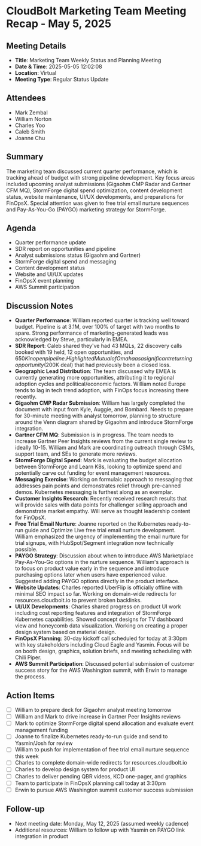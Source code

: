 # CloudBolt Marketing Team Meeting Recap - May 5, 2025

## Meeting Details
- **Title**: Marketing Team Weekly Status and Planning Meeting
- **Date & Time**: 2025-05-05 12:02:08
- **Location**: Virtual
- **Meeting Type**: Regular Status Update

## Attendees
- Mark Zembal
- William Norton
- Charles Yoo
- Caleb Smith
- Joanne Chu

## Summary
The marketing team discussed current quarter performance, which is tracking ahead of budget with strong pipeline development. Key focus areas included upcoming analyst submissions (Gigaohm CMP Radar and Gartner CFM MQ), StormForge digital spend optimization, content development status, website maintenance, UI/UX developments, and preparations for FinOpsX. Special attention was given to free trial email nurture sequences and Pay-As-You-Go (PAYGO) marketing strategy for StormForge.

## Agenda
- Quarter performance update
- SDR report on opportunities and pipeline
- Analyst submissions status (Gigaohm and Gartner)
- StormForge digital spend and messaging
- Content development status
- Website and UI/UX updates
- FinOpsX event planning
- AWS Summit participation

## Discussion Notes
- **Quarter Performance**: William reported quarter is tracking well toward budget. Pipeline is at 3.1M, over 100% of target with two months to spare. Strong performance of marketing-generated leads was acknowledged by Steve, particularly in EMEA.
- **SDR Report**: Caleb shared they've had 43 MQLs, 22 discovery calls booked with 19 held, 12 open opportunities, and $650K in open pipeline. Highlighted Mutual of Omaha as a significant returning opportunity ($200K deal) that had previously been a closed loss.
- **Geographic Lead Distribution**: The team discussed why EMEA is currently generating more opportunities, attributing it to regional adoption cycles and political/economic factors. William noted Europe tends to lag in tech trend adoption, with FinOps focus increasing there recently.
- **Gigaohm CMP Radar Submission**: William has largely completed the document with input from Kyle, Auggie, and Bombard. Needs to prepare for 30-minute meeting with analyst tomorrow, planning to structure around the Venn diagram shared by Gigaohm and introduce StormForge integration.
- **Gartner CFM MQ**: Submission is in progress. The team needs to increase Gartner Peer Insights reviews from the current single review to ideally 10-15. William and Mark are coordinating outreach through CSMs, support team, and SEs to generate more reviews.
- **StormForge Digital Spend**: Mark is evaluating the budget allocation between StormForge and Learn K8s, looking to optimize spend and potentially carve out funding for event management resources.
- **Messaging Exercise**: Working on formulaic approach to messaging that addresses pain points and demonstrates relief through pre-canned demos. Kubernetes messaging is furthest along as an exemplar.
- **Customer Insights Research**: Recently received research results that will provide sales with data points for challenger selling approach and demonstrate market empathy. Will serve as thought leadership content for FinOpsX.
- **Free Trial Email Nurture**: Joanne reported on the Kubernetes ready-to-run guide and Optimize Live free trial email nurture development. William emphasized the urgency of implementing the email nurture for trial signups, with HubSpot/Segment integration now technically possible.
- **PAYGO Strategy**: Discussion about when to introduce AWS Marketplace Pay-As-You-Go options in the nurture sequence. William's approach is to focus on product value early in the sequence and introduce purchasing options later when users have experienced value. Suggested adding PAYGO options directly in the product interface.
- **Website Updates**: Charles reported UberFlip is officially offline with minimal SEO impact so far. Working on domain-wide redirects for resources.cloudbolt.io to prevent broken backlinks.
- **UI/UX Developments**: Charles shared progress on product UI work including cost reporting features and integration of StormForge Kubernetes capabilities. Showed concept designs for TV dashboard view and honeycomb data visualization. Working on creating a proper design system based on material design.
- **FinOpsX Planning**: 30-day kickoff call scheduled for today at 3:30pm with key stakeholders including Cloud Eagle and Yasmin. Focus will be on booth design, graphics, solution briefs, and meeting scheduling with Chili Piper.
- **AWS Summit Participation**: Discussed potential submission of customer success story for the AWS Washington summit, with Erwin to manage the process.

## Action Items
- [ ] William to prepare deck for Gigaohm analyst meeting tomorrow
- [ ] William and Mark to drive increase in Gartner Peer Insights reviews 
- [ ] Mark to optimize StormForge digital spend allocation and evaluate event management funding
- [ ] Joanne to finalize Kubernetes ready-to-run guide and send to Yasmin/Josh for review
- [ ] William to push for implementation of free trial email nurture sequence this week
- [ ] Charles to complete domain-wide redirects for resources.cloudbolt.io
- [ ] Charles to develop design system for product UI 
- [ ] Charles to deliver pending QBR videos, KCD one-pager, and graphics
- [ ] Team to participate in FinOpsX planning call today at 3:30pm
- [ ] Erwin to pursue AWS Washington summit customer success submission

## Follow-up
- Next meeting date: Monday, May 12, 2025 (assumed weekly cadence)
- Additional resources: William to follow up with Yasmin on PAYGO link integration in product